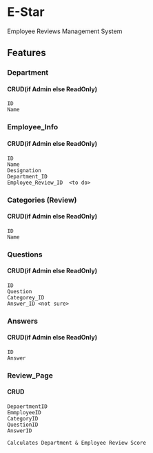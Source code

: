 # E-Star
Employee Reviews Management System

## Features

### Department 
#### CRUD(if Admin else ReadOnly)
    ID
    Name

### Employee_Info 
#### CRUD(if Admin else ReadOnly)
    ID
    Name
    Designation
    Department_ID
    Employee_Review_ID  <to do>
    
### Categories (Review)
#### CRUD(if Admin else ReadOnly)
    ID
    Name
    
### Questions
#### CRUD(if Admin else ReadOnly)
    ID
    Question
    Categorey_ID
    Answer_ID <not sure>

### Answers
#### CRUD(if Admin else ReadOnly)
    ID
    Answer
    
### Review_Page
#### CRUD
    DepaertmentID
    EmmployeeID
    CategoryID 
    QuestionID
    AnswerID
    
    Calculates Department & Employee Review Score
